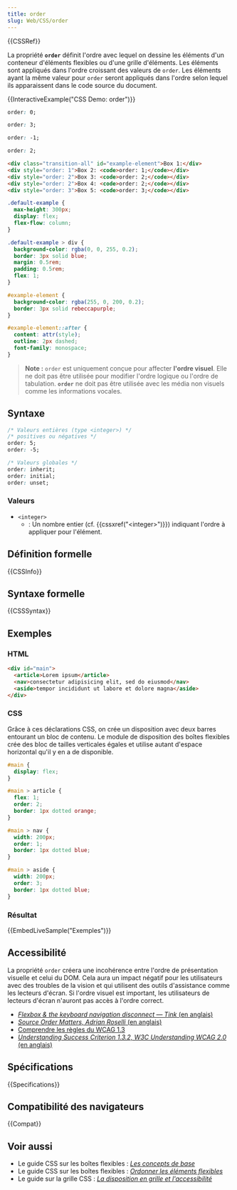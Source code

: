 ```yaml
---
title: order
slug: Web/CSS/order
---
```


{{CSSRef}}

La propriété **`order`** définit l'ordre avec lequel on dessine les éléments d'un conteneur d'éléments flexibles ou d'une grille d'éléments. Les éléments sont appliqués dans l'ordre croissant des valeurs de `order`. Les éléments ayant la même valeur pour `order` seront appliqués dans l'ordre selon lequel ils apparaissent dans le code source du document.

{{InteractiveExample("CSS Demo: order")}}

```css interactive-example-choice
order: 0;
```

```css interactive-example-choice
order: 3;
```

```css interactive-example-choice
order: -1;
```

```css interactive-example-choice
order: 2;
```

```html interactive-example
<div class="transition-all" id="example-element">Box 1:</div>
<div style="order: 1">Box 2: <code>order: 1;</code></div>
<div style="order: 2">Box 3: <code>order: 2;</code></div>
<div style="order: 2">Box 4: <code>order: 2;</code></div>
<div style="order: 3">Box 5: <code>order: 3;</code></div>
```

```css interactive-example
.default-example {
  max-height: 300px;
  display: flex;
  flex-flow: column;
}

.default-example > div {
  background-color: rgba(0, 0, 255, 0.2);
  border: 3px solid blue;
  margin: 0.5rem;
  padding: 0.5rem;
  flex: 1;
}

#example-element {
  background-color: rgba(255, 0, 200, 0.2);
  border: 3px solid rebeccapurple;
}

#example-element::after {
  content: attr(style);
  outline: 2px dashed;
  font-family: monospace;
}
```

> **Note :** `order` est uniquement conçue pour affecter **l'ordre visuel**. Elle ne doit pas être utilisée pour modifier l'ordre logique ou l'ordre de tabulation. **`order`** ne doit pas être utilisée avec les média non visuels comme les informations vocales.

## Syntaxe

```css
/* Valeurs entières (type <integer>) */
/* positives ou négatives */
order: 5;
order: -5;

/* Valeurs globales */
order: inherit;
order: initial;
order: unset;
```

### Valeurs

- `<integer>`
  - : Un nombre entier (cf. {{cssxref("&lt;integer&gt;")}}) indiquant l'ordre à appliquer pour l'élément.

## Définition formelle

{{CSSInfo}}

## Syntaxe formelle

{{CSSSyntax}}

## Exemples

### HTML

```html
<div id="main">
  <article>Lorem ipsum</article>
  <nav>consectetur adipisicing elit, sed do eiusmod</nav>
  <aside>tempor incididunt ut labore et dolore magna</aside>
</div>
```

### CSS

Grâce à ces déclarations CSS, on crée un disposition avec deux barres entourant un bloc de contenu. Le module de disposition des boîtes flexibles crée des bloc de tailles verticales égales et utilise autant d'espace horizontal qu'il y en a de disponible.

```css
#main {
  display: flex;
}

#main > article {
  flex: 1;
  order: 2;
  border: 1px dotted orange;
}

#main > nav {
  width: 200px;
  order: 1;
  border: 1px dotted blue;
}

#main > aside {
  width: 200px;
  order: 3;
  border: 1px dotted blue;
}
```

### Résultat

{{EmbedLiveSample("Exemples")}}

## Accessibilité

La propriété `order` créera une incohérence entre l'ordre de présentation visuelle et celui du DOM. Cela aura un impact négatif pour les utilisateurs avec des troubles de la vision et qui utilisent des outils d'assistance comme les lecteurs d'écran. Si l'ordre visuel est important, les utilisateurs de lecteurs d'écran n'auront pas accès à l'ordre correct.

- [_Flexbox & the keyboard navigation disconnect — Tink_ (en anglais)](https://tink.uk/flexbox-the-keyboard-navigation-disconnect/)
- [_Source Order Matters, Adrian Roselli_ (en anglais)](https://adrianroselli.com/2015/09/source-order-matters.html)
- [Comprendre les règles du WCAG 1.3](/fr/docs/Web/Accessibility/Understanding_WCAG/Perceivable#guideline_1.3_—_create_content_that_can_be_presented_in_different_ways)
- [_Understanding Success Criterion 1.3.2, W3C Understanding WCAG 2.0_ (en anglais)](https://www.w3.org/TR/UNDERSTANDING-WCAG20/content-structure-separation-sequence.html)

## Spécifications

{{Specifications}}

## Compatibilité des navigateurs

{{Compat}}

## Voir aussi

- Le guide CSS sur les boîtes flexibles : _[Les concepts de base](/fr/docs/Web/CSS/CSS_flexible_box_layout/Basic_concepts_of_flexbox)_
- Le guide CSS sur les boîtes flexibles : _[Ordonner les éléments flexibles](/fr/docs/Web/CSS/CSS_flexible_box_layout/Ordering_flex_items)_
- Le guide sur la grille CSS : _[La disposition en grille et l'accessibilité](/fr/docs/Web/CSS/CSS_grid_layout/Grid_layout_and_accessibility)_
